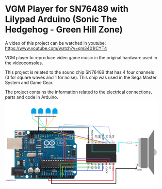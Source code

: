 # VGM Player for SN76489 with Lilypad Arduino (Sonic The Hedgehog - Green Hill Zone)

A video of this project can be watched in youtube: https://www.youtube.com/watch?v=qm3401rCYT4

VGM player to reproduce video game music in the original hardware used in the videoconsoles. 

This project is related to the sound chip SN76489 that has 4 four channels (3 for square waves and 1 for noise). This chip was used in the Sega Master System and Game Gear.

The project contains the information related to the electrical connections, parts and code in Arduino.
![Alt text](VGM_Player_Sonic_The_Hedgehog.png?raw=true "Title")
